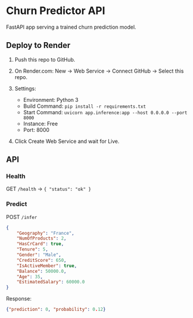 # Churn Predictor API

FastAPI app serving a trained churn prediction model.

## Deploy to Render

1. Push this repo to GitHub.
2. On Render.com: New → Web Service → Connect GitHub → Select this repo.
3. Settings:
   - Environment: Python 3
   - Build Command: `pip install -r requirements.txt`
   - Start Command: `uvicorn app.inference:app --host 0.0.0.0 --port 8000`
   - Instance: Free
   - Port: 8000

4. Click Create Web Service and wait for Live.

## API

### Health
GET `/health` → `{ "status": "ok" }`

### Predict
POST `/infer`
```json
{
    "Geography": "France",
    "NumOfProducts": 2,
    "HasCrCard": true,
    "Tenure": 5,
    "Gender": "Male",
    "CreditScore": 650,
    "IsActiveMember": true,
    "Balance": 50000.0,
    "Age": 35,
    "EstimatedSalary": 60000.0
}
```

Response:
```json
{"prediction": 0, "probability": 0.12}
```
